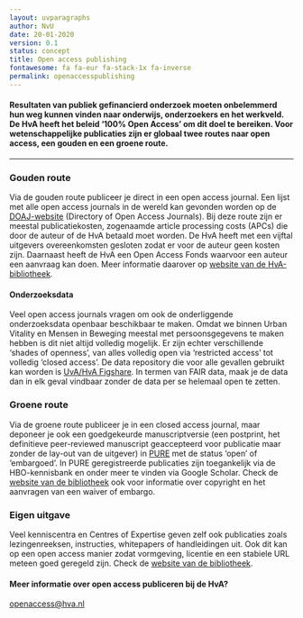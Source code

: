 ```yaml
---
layout: uvparagraphs
author: NvU
date: 20-01-2020
version: 0.1
status: concept
title: Open access publishing
fontawesome: fa fa-eur fa-stack-1x fa-inverse
permalink: openaccesspublishing
---
```


#### Resultaten van publiek gefinancierd onderzoek moeten onbelemmerd hun weg kunnen vinden naar onderwijs, onderzoekers en het werkveld. De HvA heeft het beleid ‘100% Open Access’ om dit doel te bereiken. Voor wetenschappelijke publicaties zijn er globaal twee routes naar open access, een gouden en een groene route.

---

### Gouden route
Via de gouden route publiceer je direct in een open access journal. Een lijst met alle open access journals in de wereld kan gevonden worden op de [DOAJ-website](https://doaj.org/) (Directory of Open Access Journals). Bij deze route zijn er meestal publicatiekosten, zogenaamde article processing costs (APCs) die door de auteur of de HvA betaald moet worden. De HvA heeft met een vijftal uitgevers overeenkomsten gesloten zodat er voor de auteur geen kosten zijn. Daarnaast heeft de HvA een Open Access Fonds waarvoor een auteur een aanvraag kan doen. Meer informatie daarover op [website van de HvA-bibliotheek](https://www.hva.nl/bibliotheek/diensten/voor-onderzoekers/open-access/open-access.html).

#### Onderzoeksdata
Veel open access journals vragen om ook de onderliggende onderzoeksdata openbaar beschikbaar te maken. Omdat we binnen Urban Vitality en Mensen in Beweging meestal met persoonsgegevens te maken hebben is dit niet altijd volledig mogelijk. Er zijn echter verschillende ‘shades of openness’, van alles volledig open via ‘restricted access’ tot volledig ‘closed access’. De data repository die voor alle gevallen gebruikt kan worden is [UvA/HvA Figshare](https://uvaauas.figshare.com/auas). In termen van FAIR data, maak je de data dan in elk geval vindbaar zonder de data per se helemaal open te zetten.

### Groene route
Via de groene route publiceer je in een closed access journal, maar deponeer je ook een goedgekeurde manuscriptversie (een postprint, het definitieve peer-reviewed manuscript geaccepteerd voor publicatie maar zonder de lay-out van de uitgever) in [PURE](https://www.hva.nl/bibliotheek/diensten/voor-onderzoekers/pure/pure.html) met de status ‘open’ of ‘embargoed’. In PURE geregistreerde publicaties zijn toegankelijk via de HBO-kennisbank en onder meer te vinden via Google Scholar. Check de [website van de bibliotheek](https://www.hva.nl/bibliotheek/diensten/voor-onderzoekers/open-access/open-access.html) ook voor informatie over copyright en het aanvragen van een waiver of embargo.

### Eigen uitgave
Veel kenniscentra en Centres of Expertise geven zelf ook publicaties zoals lezingenreeksen, instructies, whitepapers of handleidingen uit. Ook dit kan op een open access manier zodat vormgeving, licentie en een stabiele URL meteen goed geregeld zijn. Check de [website van de bibliotheek](https://www.hva.nl/bibliotheek/diensten/voor-onderzoekers/open-access/open-access.html).

#### Meer informatie over open access publiceren bij de HvA?
openaccess@hva.nl


